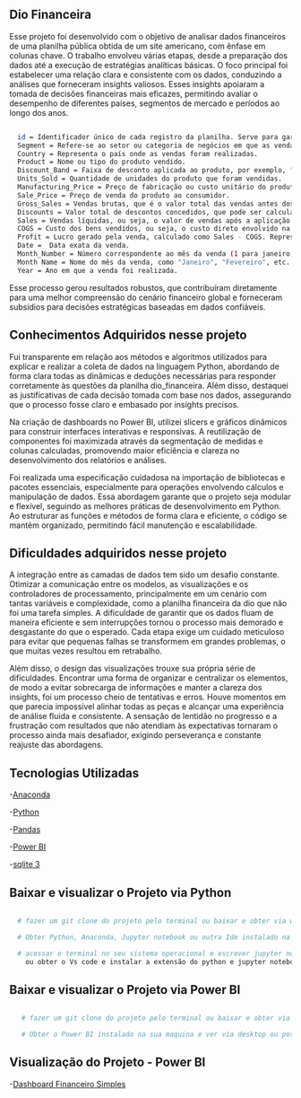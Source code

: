 ## Dio Financeira 

Esse projeto foi desenvolvido com o objetivo de analisar dados financeiros de uma planilha pública obtida de um site americano, com ênfase em colunas chave. O trabalho envolveu várias etapas, 
desde a preparação dos dados até a execução de estratégias analíticas básicas. 
O foco principal foi estabelecer uma relação clara e consistente com os dados, conduzindo a análises que forneceram insights valiosos. 
Esses insights apoiaram a tomada de decisões financeiras mais eficazes, permitindo avaliar o desempenho de diferentes países, segmentos de mercado e períodos ao longo dos anos.

```bash

  id = Identificador único de cada registro da planilha. Serve para garantir que cada linha seja distinguida individualmente.
  Segment = Refere-se ao setor ou categoria de negócios em que as vendas estão ocorrendo . 
  Country = Representa o país onde as vendas foram realizadas.
  Product = Nome ou tipo do produto vendido.
  Discount_Band = Faixa de desconto aplicada ao produto, por exemplo, "10%", "20%", etc.
  Units_Sold = Quantidade de unidades do produto que foram vendidas.
  Manufacturing_Price = Preço de fabricação ou custo unitário do produto para a empresa.
  Sale_Price = Preço de venda do produto ao consumidor.
  Gross_Sales = Vendas brutas, que é o valor total das vendas antes dos descontos. Geralmente é calculado como Units_Sold * Sale_Price.
  Discounts = Valor total de descontos concedidos, que pode ser calculado com base na faixa de desconto aplicada.
  Sales = Vendas líquidas, ou seja, o valor de vendas após a aplicação dos descontos. Calculado como Gross_Sales - Discounts.
  COGS = Custo dos bens vendidos, ou seja, o custo direto envolvido na produção dos produtos vendidos, como matéria-prima e mão de obra.
  Profit = Lucro gerado pela venda, calculado como Sales - COGS. Representa o ganho financeiro após todos os custos de produção.
  Date =  Data exata da venda.
  Month_Number = Número correspondente ao mês da venda (1 para janeiro, 2 para fevereiro, etc.).
  Month Name = Nome do mês da venda, como "Janeiro", "Fevereiro", etc.
  Year = Ano em que a venda foi realizada.

```
Esse processo gerou resultados robustos, que contribuíram diretamente para uma melhor compreensão do cenário financeiro global e forneceram subsídios para decisões estratégicas baseadas em dados confiáveis.

## Conhecimentos Adquiridos nesse projeto 

Fui transparente em relação aos métodos e algoritmos utilizados para explicar e realizar a coleta de dados na linguagem Python, abordando de forma clara todas as dinâmicas 
e deduções necessárias para responder corretamente às questões da planilha dio_financeira. 
Além disso, destaquei as justificativas de cada decisão tomada com base nos dados, assegurando que o processo fosse claro e embasado por insights precisos.

Na criação de dashboards no Power BI, utilizei slicers e gráficos dinâmicos para construir interfaces interativas e responsivas. 
A reutilização de componentes foi maximizada através da segmentação de medidas e colunas calculadas, promovendo maior eficiência e clareza no desenvolvimento dos relatórios e análises.

Foi realizada uma especificação cuidadosa na importação de bibliotecas e pacotes essenciais, especialmente para operações envolvendo cálculos e manipulação de dados. Essa abordagem garante que o projeto seja modular e flexível, 
seguindo as melhores práticas de desenvolvimento em Python. Ao estruturar as funções e métodos de forma clara e eficiente, o código se mantém organizado, permitindo fácil manutenção e escalabilidade.

## Dificuldades adquiridos nesse projeto 

A integração entre as camadas de dados tem sido um desafio constante. Otimizar a comunicação entre os modelos, as visualizações e os controladores de processamento, principalmente em um cenário com tantas variáveis e complexidade,
como a planilha financeira da dio que não foi uma tarefa simples. A dificuldade de garantir que os dados fluam de maneira eficiente e sem interrupções tornou o processo mais demorado e desgastante do que o esperado. 
Cada etapa exige um cuidado meticuloso para evitar que pequenas falhas se transformem em grandes problemas, o que muitas vezes resultou em retrabalho.

Além disso, o design das visualizações trouxe sua própria série de dificuldades. Encontrar uma forma de organizar e centralizar os elementos, de modo a evitar sobrecarga de informações e manter a clareza dos insights, foi um processo cheio de tentativas e erros. 
Houve momentos em que parecia impossível alinhar todas as peças e alcançar uma experiência de análise fluida e consistente. 
A sensação de lentidão no progresso e a frustração com resultados que não atendiam às expectativas tornaram o processo ainda mais desafiador, exigindo perseverança e constante reajuste das abordagens.

## Tecnologias Utilizadas 

-[Anaconda](https://anaconda.org/) 

-[Python](https://www.python.org/) 

-[Pandas](https://pandas.pydata.org/) 

-[Power BI](https://www.microsoft.com/pt-br/power-platform/products/power-bi) 

-[sqlite 3](https://pandas.pydata.org/) 

## Baixar e visualizar o Projeto via Python

```bash

  # fazer um git clone do projeto pelo terminal ou baixar e obter via winrar

  # Obter Python, Anaconda, Jupyter notebook ou outra Ide instalado na sua maquina

  # acessar o terminal no seu sistema operacional e escrever jupyter notebook para ver a análise de dados no python pandas
    ou obter o Vs code e instalar a extensão do python e jupyter notebook para ver no pandas 
```

## Baixar e visualizar o Projeto via Power BI 

```bash

   # fazer um git clone do projeto pelo terminal ou baixar e obter via winrar

   # Obter o Power BI instalado na sua maquina e ver via desktop ou possuir uma conta corporativa para ver ma web. 

```

## Visualização do Projeto - Power BI 

-[Dashboard Financeiro Simples](https://youtu.be/ojsPAqGt8t4) 
